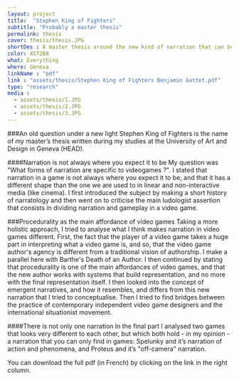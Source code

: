 ```yaml
---
layout: project
title:  "Stephen King of Fighters"
subtitle: "Probably a master thesis"
permalink: thesis
cover: thesis/thesis.JPG
shortDes : A master thesis around the new kind of narration that can be found in videogames.
color: 4572B8
what: Everything
where: Geneva
linkName : "pdf"
link : "assets/thesis/Stephen King of Fighters Benjamin Gattet.pdf"
type: "research"
media :
  - assets/thesis/1.JPG
  - assets/thesis/2.JPG
  - assets/thesis/3.JPG
---
```


###An old question under a new light
Stephen King of Fighters is the name of my master’s thesis written during my studies at the University of Art and Design in Geneva (HEAD). 

####Narration is not always where you expect it to be
My question was "What forms of narration are specific to videogames ?".
I stated that narration in a game is not always where you expect it to be, and that it has a different shape than the one we are used to in linear and non-interactive media (like cinema). I first introduced the subject by making a short history of narratology and then went on to criticise the main ludologist assertion that consists in dividing narration and gameplay in a video game.

###Procedurality as the main affordance of video games
Taking a more holistic approach, I tried to analyse what I think makes narration in video games different. First, the fact that the player of a video game takes a huge part in interpreting what a video game is, and so, that the video game author's agency is different from a traditional vision of authorship. I make a parallel here with Barthe's Death of an Author. I then continued by stating that procedurality is one of the main affordances of video games, and that the new author works with systems that build representation, and no more with the final representation itself. I then looked into the concept of  emergent narratives, and how it resembles, and differs from this new narration that I tried to conceptualise. Then I tried to find bridges between the practice of contemporary independent video game designers and the international situationist movement.

####There is not only one narration
In the final part I analysed two games that looks very different to each other, but which both hold - in my opinion - a narration that you can only find in games: Spelunky and it’s narration of action and phenomena, and Proteus and it’s "off-camera" narration.

You can download the full pdf (in French) by clicking on the link in the right column.
